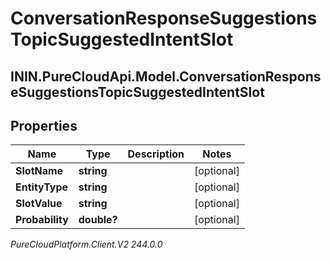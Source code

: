 # ConversationResponseSuggestionsTopicSuggestedIntentSlot

## ININ.PureCloudApi.Model.ConversationResponseSuggestionsTopicSuggestedIntentSlot

## Properties

|Name | Type | Description | Notes|
|------------ | ------------- | ------------- | -------------|
| **SlotName** | **string** |  | [optional] |
| **EntityType** | **string** |  | [optional] |
| **SlotValue** | **string** |  | [optional] |
| **Probability** | **double?** |  | [optional] |



_PureCloudPlatform.Client.V2 244.0.0_
